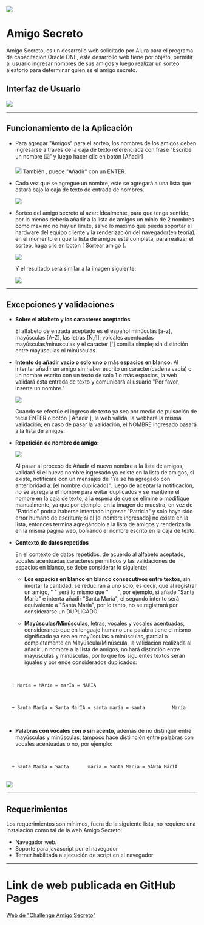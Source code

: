 ![](./img-md/header.png)


# Amigo Secreto

Amigo Secreto, es un desarrollo web solicitado por Alura para el programa de capacitación Oracle ONE, este desarrollo web tiene por objeto, permitir al usuario ingresar nombres de sus amigos y luego realizar un sorteo aleatorio para determinar quien es el amigo secreto.

## Interfaz de Usuario

  <img src="./img-md/principal.png"/>

<hr>

## Funcionamiento de la Aplicación

* Para agregar "Amigos" para el sorteo, los nombres de los amigos deben ingresarse a través de la caja de texto referenciada con frase "Escribe un nombre ⌨️" y luego hacer clic en botón [Añadir]

  <span><img src="./img-md/input.png"/> También , puede "Añadir" con un ENTER.</span>

* Cada vez que se agregue un nombre, este se agregará a una lista que estará bajo la caja de texto de entrada de nombres.

  <img src="./img-md/listado.png"/>

* Sorteo del amigo secreto al azar: Idealmente, para que tenga sentido, por lo menos debería añadir a la lista de amigos un minio de 2 nombres  como maximo no hay un limite, salvo lo maximo que pueda soportar el hardware del equipo cliente y la renderización del navegador(en teoría); en el momento en que la lista de amigos esté completa, para realizar el sorteo, haga clic en botón [ Sortear amigo ].

  <img src="./img-md/boton-sorteo.png"/>

  Y el resultado será similar a la imagen siguiente:

  <img src="./img-md/resultado.png"/>

<hr>

## Excepciones y validaciones

* <strong>Sobre el alfabeto y los caracteres aceptados</strong>

  El alfabeto de entrada aceptado es el español minúculas [a-z], mayúsculas [A-Z], las letras [Ñ,ñ], volcales acentuadas mayúsculas/minusculas y el caracter ['] comilla simple; sin distinción entre mayúsculas ni minúsculas.
    
* <strong>Intento de añadir vacio o solo uno o más espacios en blanco.</strong> Al intentar añadir un amigo sin haber escrito un caracter(cadena vacía) o un nombre escrito con un texto de solo 1 o más espacios, la web validará esta entrada de texto  y comunicará al usuario "Por favor, inserte un nombre." 

  <img src="./img-md/validacion-vacio-blancos.png"/>

  Cuando se efectúe el ingreso de texto ya sea por medio de pulsación de tecla ENTER o botón [ Añadir ], la web valida, la webhará la misma validación; en caso de pasar la validación, el NOMBRE ingresado pasará a la lista de amigos.
  
* <strong>Repetición de nombre de amigo:</strong>

  <img src="./img-md/validacion-de-repeticion.png"/>
  
  Al pasar al proceso de Añadir el nuevo nombre a la lista de amigos, validará si el nuevo nombre ingresado ya existe en la lista de amigos, si existe, notificará con un mensajes de "Ya se ha agregado con anterioridad a: [el nombre duplicado]", luego de aceptar la notificación, no se agregara el nombre para evitar duplicados y se mantiene el nombre en la caja de texto, a la espera de que se elimine o modifique manualmente, ya que por ejemplo, en la imagen de muestra, en vez de "Patricio" podria haberse intentado ingresar "Patricia" y solo haya sido error humano de escritura; si el [el nombre ingresado] no existe en la lista, entonces termina agregándolo a la lista de amigos y renderizarla en la misma página web, borrando el nombre escrito en la caja de texto.

* <strong>Contexto de datos repetidos</strong>

  En el contexto de datos repetidos, de acuerdo al alfabeto aceptado, vocales acentuadas,caracteres permitidos y las validaciones de espacios en blanco, se debe considerar lo siguiente:
  - <strong>Los espacios en blanco en blanco consecutivos entre textos</strong>, sin imortar la cantidad, se reduciran a uno solo, es decir, que al registrar un amigo, " " será lo mismo que "&nbsp;&nbsp;&nbsp;&nbsp;&nbsp; ", por ejemplo, si añade "Santa María" e intenta añadir "Santa     María", el segundo intento será equivalente a "Santa María", por lo tanto, no se registrará por considerarse un DUPLICADO.

  - <strong>Mayúsculas/Minúsculas</strong>, letras, vocales y vocales acentuadas, considerando que en lenguaje humano una palabra tiene el mismo significado ya sea en mayúsculas o minúsculas, parcial o completamente en Mayúscula/Minúscula, la validación realizada al añadir un nombre a la lista de amigos, no hará distinción entre mayusculas y minúsculas, por lo que los siguientes textos serán iguales y por ende considerados duplicados:
<br/>

      + María = MAría = marÍa = MARÍA
<br/>

      + Santa María = Santa MarÍA = santa maría = santa          María
<br/>

  - <strong>Palabras con vocales con o sin acento</strong>, además de no distinguir entre mayúsculas y minúsculas, tampoco hace distiinción entre palabras con vocales acentuadas o no, por ejemplo:
<br/>
  
      + Santa María = Santa       mária = Santa Maria = SÁNTÁ MárÍÁ
<br/>
        <img src="./img-md/santa-maria.png"/>

<hr>

## Requerimientos

  Los requerimientos son mínimos, fuera de la siguiente lista, no requiere una instalación como tal de la web Amigo Secreto:
  
* Navegador web.
* Soporte para javascript por el navegador
* Terner habilitada a ejecución de script en el navegador

<hr>


# Link de web publicada en GitHub Pages

  <a href="https://eduardooyfl.github.io/challenge-amigo-secreto-g9/">Web de "Challenge Amigo Secreto"</a>
